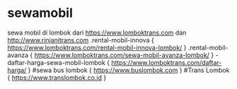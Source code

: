 # sewamobil
sewa mobil di lombok dari https://www.lomboktrans.com dan http://www.rinjanitrans.com
.rental-mobil-innova { https://www.lomboktrans.com/rental-mobil-innova-lombok/ }
.rental-mobil-avanza { https://www.lomboktrans.com/sewa-mobil-avanza-lombok/  }
-daftar-harga-sewa-mobil-lombok { https://www.lomboktrans.com/daftar-harga/  }
#sewa bus lombok { https://www.buslombok.com }
#Trans Lombok { https://www.translombok.co.id }
